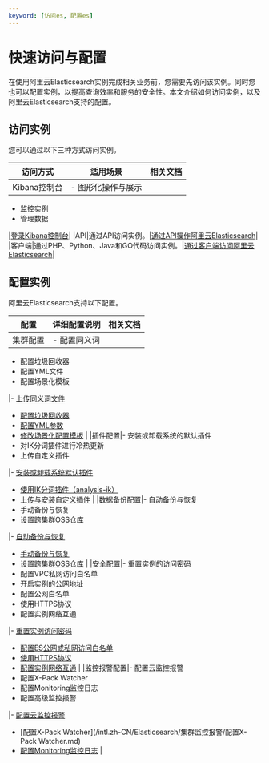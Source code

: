 ```yaml
---
keyword: [访问es, 配置es]
---
```


# 快速访问与配置

在使用阿里云Elasticsearch实例完成相关业务前，您需要先访问该实例。同时您也可以配置实例，以提高查询效率和服务的安全性。本文介绍如何访问实例，以及阿里云Elasticsearch支持的配置。

## 访问实例

您可以通过以下三种方式访问实例。

|访问方式|适用场景|相关文档|
|----|----|----|
|Kibana控制台|-   图形化操作与展示
-   监控实例
-   管理数据

|[登录Kibana控制台](/intl.zh-CN/Elasticsearch/可视化控制/Kibana/登录Kibana控制台.md)|
|API|通过API访问实例。|[通过API操作阿里云Elasticsearch](/intl.zh-CN/开发指南/通过API操作阿里云Elasticsearch.md)|
|客户端|通过PHP、Python、Java和GO代码访问实例。|[通过客户端访问阿里云Elasticsearch](/intl.zh-CN/开发指南/通过客户端访问阿里云Elasticsearch.md)|

## 配置实例

阿里云Elasticsearch支持以下配置。

|配置|详细配置说明|相关文档|
|--|------|----|
|集群配置|-   配置同义词
-   配置垃圾回收器
-   配置YML文件
-   配置场景化模板

|-   [上传同义词文件](/intl.zh-CN/Elasticsearch/ES集群配置/配置同义词/上传同义词文件.md)
-   [配置垃圾回收器](/intl.zh-CN/Elasticsearch/ES集群配置/配置垃圾回收器.md)
-   [配置YML参数](/intl.zh-CN/Elasticsearch/ES集群配置/配置YML参数.md)
-   [修改场景化配置模板](/intl.zh-CN/Elasticsearch/ES集群配置/场景化配置/修改场景化配置模板.md) |
|插件配置|-   安装或卸载系统的默认插件
-   对IK分词插件进行冷热更新
-   上传自定义插件

|-   [安装或卸载系统默认插件](/intl.zh-CN/Elasticsearch/插件配置/安装或卸载系统默认插件.md)
-   [使用IK分词插件（analysis-ik）](/intl.zh-CN/Elasticsearch/插件配置/系统默认插件/使用IK分词插件（analysis-ik）.md)
-   [上传与安装自定义插件](/intl.zh-CN/Elasticsearch/插件配置/上传与安装自定义插件.md) |
|数据备份配置|-   自动备份与恢复
-   手动备份与恢复
-   设置跨集群OSS仓库

|-   [自动备份与恢复](/intl.zh-CN/Elasticsearch/数据备份/自动备份与恢复.md)
-   [手动备份与恢复](/intl.zh-CN/Elasticsearch/数据备份/手动备份与恢复.md)
-   [设置跨集群OSS仓库](/intl.zh-CN/Elasticsearch/数据备份/设置跨集群OSS仓库.md) |
|安全配置|-   重置实例的访问密码
-   配置VPC私网访问白名单
-   开启实例的公网地址
-   配置公网白名单
-   使用HTTPS协议
-   配置实例网络互通

|-   [重置实例访问密码](/intl.zh-CN/Elasticsearch/安全配置/重置实例访问密码.md)
-   [配置ES公网或私网访问白名单](/intl.zh-CN/Elasticsearch/安全配置/配置ES公网或私网访问白名单.md)
-   [使用HTTPS协议](/intl.zh-CN/Elasticsearch/安全配置/使用HTTPS协议.md)
-   [配置实例网络互通](/intl.zh-CN/Elasticsearch/安全配置/配置实例网络互通.md) |
|监控报警配置|-   配置云监控报警
-   配置X-Pack Watcher
-   配置Monitoring监控日志
-   配置高级监控报警

|-   [配置云监控报警](/intl.zh-CN/Elasticsearch/集群监控报警/配置云监控报警.md)
-   [配置X-Pack Watcher](/intl.zh-CN/Elasticsearch/集群监控报警/配置X-Pack Watcher.md)
-   [配置Monitoring监控日志](/intl.zh-CN/Elasticsearch/集群监控报警/配置Monitoring监控日志.md) |

